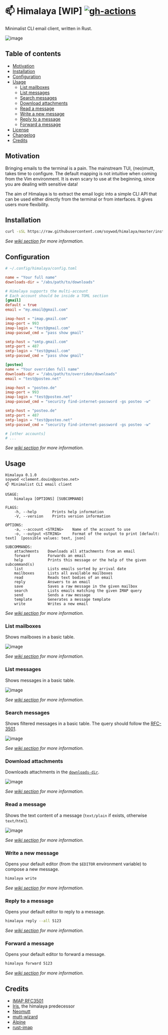 # 📫 Himalaya [WIP] [![gh-actions](https://github.com/soywod/himalaya/workflows/deployment/badge.svg)](https://github.com/soywod/himalaya/actions?query=workflow%3Adeployment)

Minimalist CLI email client, written in Rust.

![image](https://user-images.githubusercontent.com/10437171/104848096-aee51000-58e3-11eb-8d99-bcfab5ca28ba.png)

## Table of contents

* [Motivation](#motivation)
* [Installation](#installation)
* [Configuration](#configuration)
* [Usage](#usage)
  * [List mailboxes](#list-mailboxes)
  * [List messages](#list-messages)
  * [Search messages](#search-messages)
  * [Download attachments](#download-attachments)
  * [Read a message](#read-a-message)
  * [Write a new message](#write-a-new-message)
  * [Reply to a message](#reply-to-a-message)
  * [Forward a message](#forward-a-message)
* [License](https://github.com/soywod/himalaya/blob/master/LICENSE)
* [Changelog](https://github.com/soywod/himalaya/blob/master/CHANGELOG.md)
* [Credits](#credits)

## Motivation

Bringing emails to the terminal is a pain. The mainstream TUI, (neo)mutt, takes
time to configure. The default mapping is not intuitive when coming from the
Vim environment. It is even scary to use at the beginning, since you are
dealing with sensitive data!

The aim of Himalaya is to extract the email logic into a simple CLI API that
can be used either directly from the terminal or from interfaces. It gives
users more flexibility.

## Installation

```bash
curl -sSL https://raw.githubusercontent.com/soywod/himalaya/master/install.sh | bash
```

*See [wiki section](https://github.com/soywod/himalaya/wiki/Installation) for
more information.*

## Configuration

```toml
# ~/.config/himalaya/config.toml

name = "Your full name"
downloads-dir = "/abs/path/to/downloads"

# Himalaya supports the multi-account
# Each account should be inside a TOML section
[gmail]
default = true
email = "my.email@gmail.com"

imap-host = "imap.gmail.com"
imap-port = 993
imap-login = "test@gmail.com"
imap-passwd_cmd = "pass show gmail"

smtp-host = "smtp.gmail.com"
smtp-port = 487
smtp-login = "test@gmail.com"
smtp-passwd_cmd = "pass show gmail"

[posteo]
name = "Your overriden full name"
downloads-dir = "/abs/path/to/overriden/downloads"
email = "test@posteo.net"

imap-host = "posteo.de"
imap-port = 993
imap-login = "test@posteo.net"
imap-passwd_cmd = "security find-internet-password -gs posteo -w"

smtp-host = "posteo.de"
smtp-port = 487
smtp-login = "test@posteo.net"
smtp-passwd_cmd = "security find-internet-password -gs posteo -w"

# [other accounts]
# ...
```

*See [wiki section](https://github.com/soywod/himalaya/wiki/Configuration) for
more information.*

## Usage

```
Himalaya 0.1.0
soywod <clement.douin@posteo.net>
📫 Minimalist CLI email client

USAGE:
    himalaya [OPTIONS] [SUBCOMMAND]

FLAGS:
    -h, --help       Prints help information
    -V, --version    Prints version information

OPTIONS:
    -a, --account <STRING>    Name of the account to use
    -o, --output <STRING>     Format of the output to print [default: text]  [possible values: text, json]

SUBCOMMANDS:
    attachments    Downloads all attachments from an email
    forward        Forwards an email
    help           Prints this message or the help of the given subcommand(s)
    list           Lists emails sorted by arrival date
    mailboxes      Lists all available mailboxes
    read           Reads text bodies of an email
    reply          Answers to an email
    save           Saves a raw message in the given mailbox
    search         Lists emails matching the given IMAP query
    send           Sends a raw message
    template       Generates a message template
    write          Writes a new email
```

*See [wiki section](https://github.com/soywod/himalaya/wiki/Usage) for more
information.*

### List mailboxes

Shows mailboxes in a basic table.

![image](https://user-images.githubusercontent.com/10437171/104848169-0e432000-58e4-11eb-8410-05f0404c0d99.png)

*See [wiki section](https://github.com/soywod/himalaya/wiki/Usage:mailboxes)
for more information.*

### List messages

Shows messages in a basic table.

![image](https://user-images.githubusercontent.com/10437171/104848096-aee51000-58e3-11eb-8d99-bcfab5ca28ba.png)

*See [wiki section](https://github.com/soywod/himalaya/wiki/Usage:list) for
more information.*

### Search messages

Shows filtered messages in a basic table. The query should follow the
[RFC-3501](https://tools.ietf.org/html/rfc3501#section-6.4.4).

![image](https://user-images.githubusercontent.com/10437171/110698977-9d86f880-81ee-11eb-8990-0ca89c7d4640.png)

*See [wiki section](https://github.com/soywod/himalaya/wiki/Usage:search) for
more information.*

### Download attachments

Downloads attachments in the [`downloads-dir`](#configuration).

![image](https://user-images.githubusercontent.com/10437171/104848278-890c3b00-58e4-11eb-9b5c-48807c04f762.png)

*See [wiki section](https://github.com/soywod/himalaya/wiki/Usage:attachments)
for more information.*

### Read a message

Shows the text content of a message (`text/plain` if exists, otherwise
`text/html`).

![image](https://user-images.githubusercontent.com/10437171/110701369-5d754500-81f1-11eb-932f-94c2ca8db068.png)

*See [wiki section](https://github.com/soywod/himalaya/wiki/Usage:read) for
more information.*

### Write a new message

Opens your default editor (from the `$EDITOR` environment variable) to compose
a new message.

```bash
himalaya write
```

*See [wiki section](https://github.com/soywod/himalaya/wiki/Usage:write) for
more information.*

### Reply to a message

Opens your default editor to reply to a message.

```bash
himalaya reply --all 5123
```

*See [wiki section](https://github.com/soywod/himalaya/wiki/Usage:reply) for
more information.*

### Forward a message

Opens your default editor to forward a message.

```bash
himalaya forward 5123
```

*See [wiki section](https://github.com/soywod/himalaya/wiki/Usage:forward) for
more information.*

## Credits

- [IMAP RFC3501](https://tools.ietf.org/html/rfc3501)
- [Iris](https://github.com/soywod/iris.vim), the himalaya predecessor
- [Neomutt](https://neomutt.org/)
- [mutt-wizard](https://github.com/LukeSmithxyz/mutt-wizard)
- [Alpine](http://alpine.x10host.com/alpine/alpine-info/)
- [rust-imap](https://github.com/jonhoo/rust-imap)
